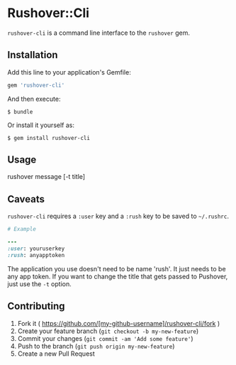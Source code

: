 # Rushover::Cli

`rushover-cli` is a command line interface to the `rushover` gem.

## Installation

Add this line to your application's Gemfile:

```ruby
gem 'rushover-cli'
```

And then execute:

    $ bundle

Or install it yourself as:

    $ gem install rushover-cli

## Usage

rushover message [-t title]

## Caveats

`rushover-cli` requires a `:user` key and a `:rush` key to be saved to `~/.rushrc`.

```ruby
# Example

---
:user: youruserkey
:rush: anyapptoken
```

The application you use doesn't need to be name 'rush'. It just needs to be any app token. If you want to change the title that gets passed to Pushover, just use the `-t` option.

## Contributing

1. Fork it ( https://github.com/[my-github-username]/rushover-cli/fork )
2. Create your feature branch (`git checkout -b my-new-feature`)
3. Commit your changes (`git commit -am 'Add some feature'`)
4. Push to the branch (`git push origin my-new-feature`)
5. Create a new Pull Request
